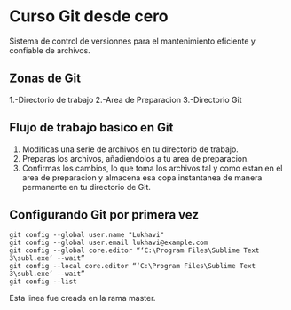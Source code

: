 # Curso Git desde cero
Sistema de control de versionnes para el
mantenimiento eficiente y confiable de archivos.

## Zonas de Git
1.-Directorio de trabajo
2.-Area de Preparacion
3.-Directorio Git

## Flujo de trabajo basico en Git
1. Modificas una serie de archivos en tu directorio de trabajo.
2. Preparas los archivos, añadiendolos a tu area de preparacion.
3. Confirmas los cambios, lo que toma los archivos tal y como estan  en el area de preparacion y almacena esa copa instantanea  de manera  permanente en tu directorio de Git.

## Configurando Git por primera vez
```
git config --global user.name "Lukhavi"
git config --global user.email lukhavi@example.com
git config --global core.editor “‘C:\Program Files\Sublime Text 3\subl.exe’ --wait”
git config --local core.editor “‘C:\Program Files\Sublime Text 3\subl.exe’ --wait”
git config --list 
```

 Esta linea fue creada en la rama master.

